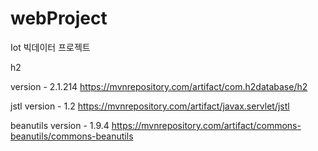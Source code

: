 # webProject
Iot 빅데이터 프로젝트

h2

version - 2.1.214
https://mvnrepository.com/artifact/com.h2database/h2

jstl 
version - 1.2
https://mvnrepository.com/artifact/javax.servlet/jstl

beanutils
version - 1.9.4
https://mvnrepository.com/artifact/commons-beanutils/commons-beanutils